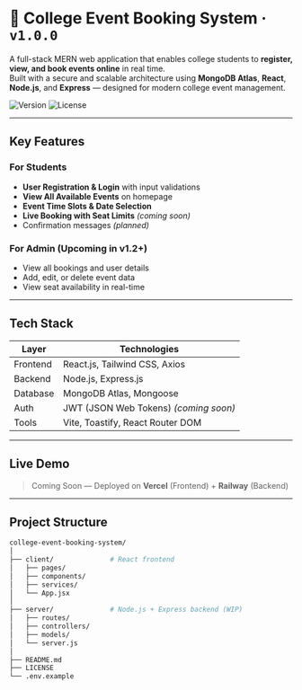 # 🎫 College Event Booking System · `v1.0.0`

A full-stack MERN web application that enables college students to **register, view, and book events online** in real time.  
Built with a secure and scalable architecture using **MongoDB Atlas**, **React**, **Node.js**, and **Express** — designed for modern college event management.

![Version](https://img.shields.io/badge/version-1.0.0-blue.svg)
![License](https://img.shields.io/badge/license-MIT-green.svg)

---

## Key Features

### For Students
-  **User Registration & Login** with input validations
-  **View All Available Events** on homepage
-  **Event Time Slots & Date Selection**
-  **Live Booking with Seat Limits** *(coming soon)*
-  Confirmation messages *(planned)*

### For Admin (Upcoming in v1.2+)
-  View all bookings and user details
-  Add, edit, or delete event data
-  View seat availability in real-time

---

## Tech Stack

| Layer     | Technologies                         |
|-----------|--------------------------------------|
| Frontend  | React.js, Tailwind CSS, Axios        |
| Backend   | Node.js, Express.js                  |
| Database  | MongoDB Atlas, Mongoose              |
| Auth      | JWT (JSON Web Tokens) *(coming soon)* |
| Tools     | Vite, Toastify, React Router DOM     |

---

## Live Demo

>  Coming Soon — Deployed on **Vercel** (Frontend) + **Railway** (Backend)

---

## Project Structure

```bash
college-event-booking-system/
│
├── client/              # React frontend
│   ├── pages/
│   ├── components/
│   ├── services/
│   └── App.jsx
│
├── server/              # Node.js + Express backend (WIP)
│   ├── routes/
│   ├── controllers/
│   ├── models/
│   └── server.js
│
├── README.md
├── LICENSE
└── .env.example
